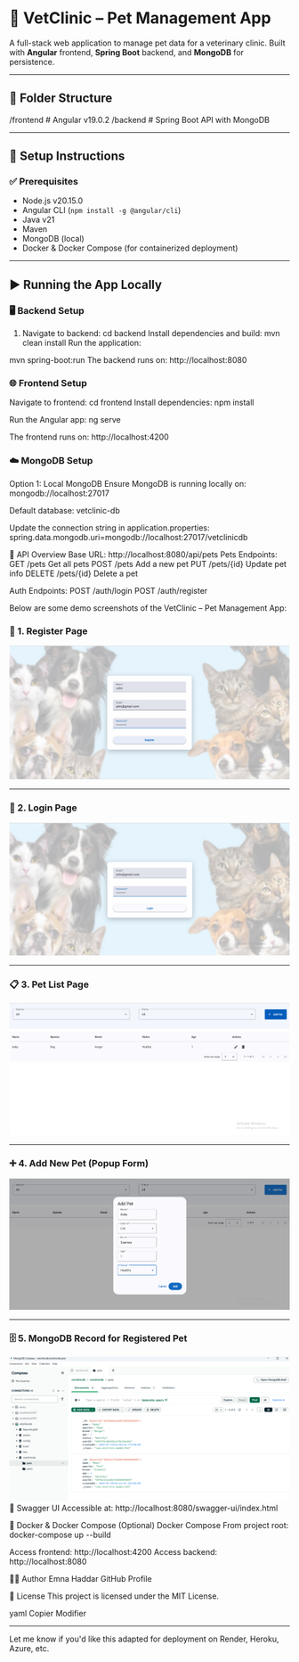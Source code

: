 # 🐾 VetClinic – Pet Management App

A full-stack web application to manage pet data for a veterinary clinic. Built with **Angular** frontend, **Spring Boot** backend, and **MongoDB** for persistence.

---

## 📁 Folder Structure

/frontend # Angular v19.0.2 
/backend # Spring Boot API with MongoDB

---

## 🚀 Setup Instructions

### ✅ Prerequisites

- Node.js v20.15.0
- Angular CLI (`npm install -g @angular/cli`)
- Java v21
- Maven
- MongoDB (local)
- Docker & Docker Compose (for containerized deployment)

---

## ▶️ Running the App Locally

### 🖥️ Backend Setup

1. Navigate to backend:
   cd backend
Install dependencies and build:
mvn clean install
Run the application:

mvn spring-boot:run
The backend runs on:
http://localhost:8080


### 🌐 Frontend Setup
Navigate to frontend:
cd frontend
Install dependencies:
npm install

Run the Angular app:
ng serve

The frontend runs on:
http://localhost:4200


### ☁️ MongoDB Setup
Option 1: Local MongoDB
Ensure MongoDB is running locally on:
mongodb://localhost:27017

Default database: vetclinic-db

Update the connection string in application.properties:
spring.data.mongodb.uri=mongodb://localhost:27017/vetclinicdb

📡 API Overview
Base URL: http://localhost:8080/api/pets
Pets Endpoints:
GET	/pets	Get all pets
POST	/pets	Add a new pet
PUT	/pets/{id}	Update pet info
DELETE	/pets/{id}	Delete a pet

Auth Endpoints:
POST /auth/login
POST /auth/register

Below are some demo screenshots of the VetClinic – Pet Management App:

### 📝 1. Register Page
![Register Page](demo-screenshots/register.png)

---

### 🔐 2. Login Page
![Login Page](demo-screenshots/login.png)

---

### 📋 3. Pet List Page
![Pet List Page](demo-screenshots/pet-list.png)

---

### ➕ 4. Add New Pet (Popup Form)
![Add New Pet Popup](demo-screenshots/add-pet-popup.png)

---

### 🗄️ 5. MongoDB Record for Registered Pet
![MongoDB Record](demo-screenshots/mongodb-record.png)
🧪 Swagger UI
Accessible at:
http://localhost:8080/swagger-ui/index.html

🐳 Docker & Docker Compose (Optional)
Docker Compose
From project root:
docker-compose up --build

Access frontend: http://localhost:4200
Access backend: http://localhost:8080

👨‍💻 Author
Emna Haddar
GitHub Profile

📄 License
This project is licensed under the MIT License.

yaml
Copier
Modifier

---

Let me know if you'd like this adapted for deployment on Render, Heroku, Azure, etc.
